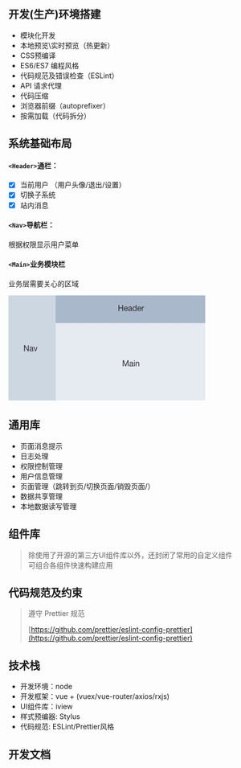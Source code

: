 ## 开发\(生产\)环境搭建

* 模块化开发
* 本地预览\实时预览（热更新）
* CSS预编译
* ES6/ES7 编程风格
* 代码规范及错误检查（ESLint）
* API 请求代理
* 代码压缩
* 浏览器前缀（autoprefixer）
* 按需加载（代码拆分）

## 系统基础布局

#### `<Header>`通栏：

* [x] 当前用户 （用户头像/退出/设置）
* [x] 切换子系统
* [x] 站内消息

#### `<Nav>`导航栏：

根据权限显示用户菜单

#### `<Main>`业务模块栏

业务层需要关心的区域

![](/assets/1.png)

## 通用库

* 页面消息提示
* 日志处理
* 权限控制管理
* 用户信息管理
* 页面管理（跳转到页/切换页面/销毁页面/）
* 数据共享管理
* 本地数据读写管理

## 组件库

> 除使用了开源的第三方UI组件库以外，还封闭了常用的自定义组件  
> 可组合各组件快速构建应用

## 代码规范及约束

> 遵守 Prettier 规范
>
> [https://github.com/prettier/eslint-config-prettier](https://github.com/prettier/eslint-config-prettier)

## 技术栈

* 开发环境：node
* 开发框架：vue + \(vuex/vue-router/axios/rxjs\)
* UI组件库：iview
* 样式预编器: Stylus
* 代码规范: ESLint/Prettier风格

## 开发文档



